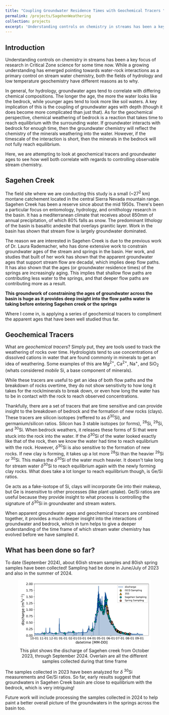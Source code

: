 ```yaml
---
title: "Coupling Groundwater Residence Times with Geochemical Tracers "
permalink: /projects/SagehenWeathering
collection: projects
excerpt: 'Understanding controls on chemistry in streams has been a key focus of research in Critical Zone science for some time now. While a growing understanding has emerged pointing towards water-rock interactions as a primary control on stream water chemistry, both the fields of hydrology and low temperature geochemistry have different reasons as to why. Here, we are attempting to look at geochemical tracers and groundwater ages to see how well both correlate with regards to controlling observable stream chemistry'
---
```


## Introduction

Understanding controls on chemistry in streams has been a key focus of research in Critical Zone science for some time now. While a growing understanding has emerged pointing towards water-rock interactions as a primary control on stream water chemistry, both the fields of hydrology and low temperature geochemistry have different reasons as to why. 

In general, for hydrology, groundwater ages tend to correlate with differing chemical compositions. The longer the age, the more the water looks like the bedrock, while younger ages tend to look more like soil waters. A key implication of this is the coupling of groundwater ages with depth (though it does become more complicated than just that). As for the geochemical perspective, chemical weathering of bedrock is a reaction that takes time to reach equilibrium with the surrounding water. If groundwater interacts with bedrock for enough time, then the groundwater chemistry will reflect the chemistry of the minerals weathering into the water. However, if the timescale of the interaction is short, then the minerals in the bedrock will not fully reach equilibrium. 

Here, we are attempting to look at geochemical tracers and groundwater ages to see how well both correlate with regards to controlling observable stream chemistry.

## Sagehen Creek
The field site where we are conducting this study is a small (~27<sup>2</sup> km) montane catchement located in the central Sierra Nevada mountain range. Sagehen Creek has been a reserve since about the mid 1950s. There's been a particular focus on entomology, hydrology, and ornithology research in the basin. It has a mediterranean climate that receives about 850mm of annual precipitation, of which 80% falls as snow. The predominant lithology of the basin is basaltic andesite that overlays granitic layer. Work in the basin has shown that stream flow is largely groundwater dominated.

The reason we are interested in Sagehen Creek is due to the previous work of Dr. Laura Rademacher, who has done extensive work to constrain groundwater ages of the stream and springs in the basin. Her work, and studies that built of her work has shown that the apparent groundwater ages that support stream flow are decadal, which implies deep flow paths. It has also shown that the ages (or groundwater residence times) of the springs are increasingly aging. This implies that shallow flow paths are contributing less water to the springs, and that deeper flow paths are contributing more as a result. 

<b>This groundwork of constraining the ages of groundwater across the basin is huge as it provides deep insight into the flow paths water is taking before entering Sagehen creek or the springs</b>

Where I come in, is applying a series of geochemical tracers to compliment the apparent ages that have been well studied thus far.

## Geochemical Tracers
What are *geochemical tracers*? Simply put, they are tools used to track the weathering of rocks over time. Hydrologists tend to use concentrations of dissolved cations in water that are found commonly in minerals to get an idea of weathering. Some examples of this are Mg<sup>2+</sup>, Ca<sup>2+</sup>, Na<sup>+</sup>, and SiO<sub>2</sub> (whats considered *mobile* Si, a base component of minerals). 

While these tracers are useful to get an idea of both flow paths and the breakdown of rocks overtime, they do not show sensitivity to how long it takes for the rock/minerals to break down, or even how long the water has to be in contact with the rock to reach observed concentrations. 

Thankfully, there are a set of tracers that are time sensitive and can provide insight to the breakdown of bedrock and the formation of new rocks (clays). These tracers are silicon isotopes (reffered to as $\delta$<sup>30</sup>Si), and germanium/silicon ratios. Silicon has 3 stable isotopes (or forms), <sup>28</sup>Si, <sup>29</sup>Si, and <sup>30</sup>Si. When bedrock weathers, it releases these forms of Si that were stuck into the rock into the water. If the $\delta$<sup>30</sup>Si of the water looked exactly like that of the rock, then we know the water had time to reach equlibrium with the rock. However, $\delta$<sup>30</sup>Si is also sensitive to the formation of new rocks. If new clay is forming, it takes up a lot more <sup>28</sup>Si than the heavier <sup>29</sup>Si or <sup>30</sup>Si. This makes the $\delta$<sup>30</sup>Si of the water much heavier. It doesn't take long for stream water $\delta$<sup>30</sup>Si to reach equilibrium again with the newly forming clay rocks. What does take a lot longer to reach equilibrium though, is Ge/Si ratios. 

Ge acts as a fake-isotope of Si, clays will incorporate Ge into their makeup, but Ge is insensitive to other processes (like plant uptake). Ge/Si ratios are useful because they provide insight to what process is controlling the signature of $\delta$<sup>30</sup>Si in groundwater and stream waters.

When apparent groundwater ages and geochemical tracers are combined together, it provides a much deeper insight into the interactions of groundwater and bedrock, which in turn helps to give a deeper understanding of the time frame of which stream water chemistry has evolved before we have sampled it. 

## What has been done so far?

To date (September 2024), about 60ish stream samples and 80ish spring samples have been collected! Sampling had be done in June/July of 2023 and also in the summer of 2024. 

<figure>
<img src='/images/CurrentWY_Samples.pdf'>
<figcaption align = "middle"> This plot shows the discharge of Sagehen creek from October 2023, through September 2024. Overlain are all the different samples collected during that time frame
</figcaption>
</figure>

The samples collected in 2023 have been analyzed for $\delta$ <sup>30</sup>Si measurements and Ge/Si ratios. So far, early results suggest that groundwaters in Sagehen Creek basin are close to equilibrium with the bedrock, which is very intriguing! 

Future work will include processing the samples collected in 2024 to help paint a better overall picture of the groundwaters in the springs across the basin too.